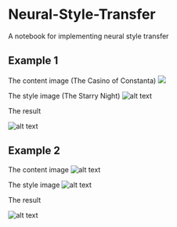 # Neural-Style-Transfer
A notebook for implementing neural style transfer

## Example 1

The content image (The Casino of Constanta)
<img src="https://github.com/Cristofor-Petre/Neural-Style-Transfer/tree/master/examples/constanta_casino.jpg">

The style image (The Starry Night)
![alt text](https://github.com/Cristofor-Petre/Neural-Style-Transfer/tree/master/examples/van_gogh_night.jpg)

The result

![alt text](https://github.com/Cristofor-Petre/Neural-Style-Transfer/tree/master/examples/generated_image.jpeg)

## Example 2

The content image 
![alt text](https://github.com/Cristofor-Petre/Neural-Style-Transfer/tree/master/examples/spring.jpg)

The style image
![alt text](https://github.com/Cristofor-Petre/Neural-Style-Transfer/tree/master/examples/abstract.jpg)

The result

![alt text](https://github.com/Cristofor-Petre/Neural-Style-Transfer/tree/master/examples/japan_generated.jpeg)



